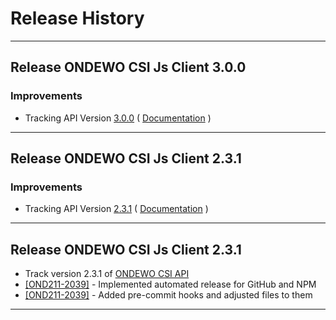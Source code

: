 # Release History

***************** 
## Release ONDEWO CSI Js Client 3.0.0 
 
### Improvements 
 * Tracking API Version [3.0.0](https://github.com/ondewo/ondewo-csi-api/releases/tag/3.0.0) ( [Documentation](https://ondewo.github.io/ondewo-csi-api/) ) 


***************** 
## Release ONDEWO CSI Js Client 2.3.1 
 
### Improvements 
 * Tracking API Version [2.3.1](https://github.com/ondewo/ondewo-csi-api/releases/tag/2.3.1) ( [Documentation](https://ondewo.github.io/ondewo-csi-api/) ) 

*****************

## Release ONDEWO CSI Js Client 2.3.1

* Track version 2.3.1 of [ONDEWO CSI API](https://github.com/ondewo/ondewo-csi-api/releases/2.3.1)
* [[OND211-2039]](https://ondewo.atlassian.net/browse/OND211-2039) - Implemented automated release for GitHub and NPM
* [[OND211-2039]](https://ondewo.atlassian.net/browse/OND211-2039) - Added pre-commit hooks and adjusted files to them

*****************

